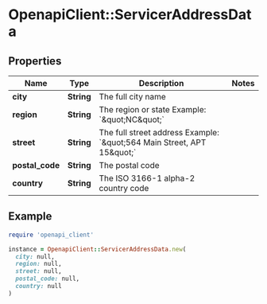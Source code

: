 # OpenapiClient::ServicerAddressData

## Properties

| Name | Type | Description | Notes |
| ---- | ---- | ----------- | ----- |
| **city** | **String** | The full city name |  |
| **region** | **String** | The region or state Example: &#x60;\&quot;NC\&quot;&#x60; |  |
| **street** | **String** | The full street address Example: &#x60;\&quot;564 Main Street, APT 15\&quot;&#x60; |  |
| **postal_code** | **String** | The postal code |  |
| **country** | **String** | The ISO 3166-1 alpha-2 country code |  |

## Example

```ruby
require 'openapi_client'

instance = OpenapiClient::ServicerAddressData.new(
  city: null,
  region: null,
  street: null,
  postal_code: null,
  country: null
)
```

